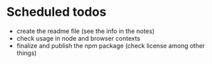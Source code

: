 # Scheduled todos

- create the readme file (see the info in the notes)
- check usage in node and browser contexts
- finalize and publish the npm package (check license among other things)
